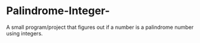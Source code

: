 # Palindrome-Integer-
A small program/project that figures out if a number is a palindrome number using integers.
